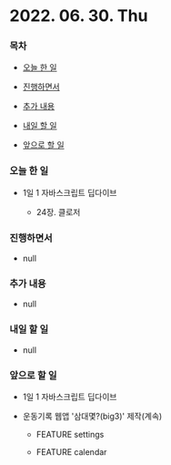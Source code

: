 # 2022. 06. 30. Thu

### 목차

- [오늘 한 일](#오늘-한-일)

- [진행하면서](#진행하면서)

- [추가 내용](#추가-내용)

- [내일 할 일](#내일-할-일)

- [앞으로 할 일](#앞으로-할-일)

### 오늘 한 일

- 1일 1 자바스크립트 딥다이브

  - 24장. 클로저

### 진행하면서

- null

### 추가 내용

- null

### 내일 할 일

- null

### 앞으로 할 일

- 1일 1 자바스크립트 딥다이브

- 운동기록 웹앱 '삼대몇?(big3)' 제작(계속)

  - FEATURE settings

  - FEATURE calendar

<br><br>
